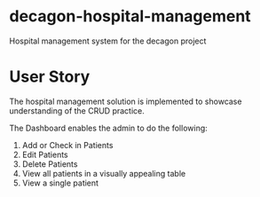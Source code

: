 # decagon-hospital-management
Hospital management system for the decagon project

# User Story
The hospital management solution is implemented to showcase understanding of the CRUD practice.

The Dashboard enables the admin to do the following:
1. Add or Check in Patients 
2. Edit Patients
3. Delete Patients
4. View all patients in a visually appealing table
5. View a single patient